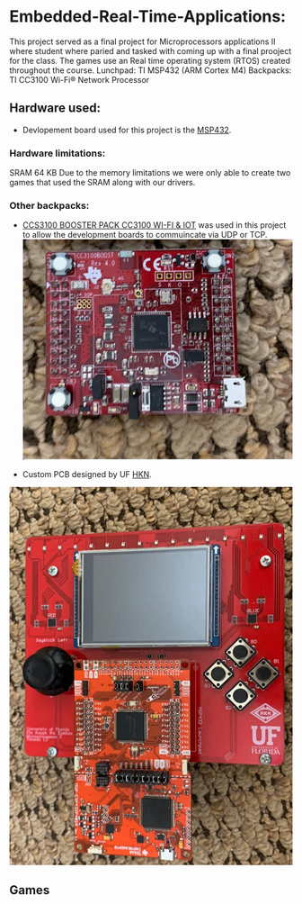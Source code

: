 # Embedded-Real-Time-Applications:
This project served as a final project for Microprocessors applications II where student where paried and tasked with coming up with a final prooject for the class. The games use an Real time operating system (RTOS) created throughout the course. Lunchpad: TI MSP432 (ARM Cortex M4) Backpacks: TI CC3100 Wi-Fi® Network Processor

## Hardware used: 

- Devlopement board used for this project is the [MSP432](https://www.ti.com/product/MSP432P401R?utm_source=google&utm_medium=cpc&utm_campaign=epd-con-null-prodfolderdynamic-cpc-pf-google-wwe&utm_content=prodfolddynamic&ds_k=DYNAMIC+SEARCH+ADS&DCM=yes&gclid=CjwKCAjwnK36BRBVEiwAsMT8WNJew8yfEwyencFXfZz1lk2-7xudpZduXpiaQ3Wu68337mU4iZ0bFhoCgBIQAvD_BwE&gclsrc=aw.ds).
### Hardware limitations:
SRAM 64 KB
Due to the memory limitations we were only able to create two games that used the SRAM along with our drivers.
### Other backpacks: 
 - [CCS3100 BOOSTER PACK CC3100 WI-FI & IOT](https://www.digikey.com/product-detail/en/texas-instruments/CC3100BOOST/296-37769-ND/4862810?utm_adgroup=RF%2FIF%20and%20RFID&utm_source=google&utm_medium=cpc&utm_campaign=Shopping_Texas%20Instruments_0296_Co-op&utm_term=&utm_content=RF%2FIF%20and%20RFID&gclid=CjwKCAjw8df2BRA3EiwAvfZWaJutkkvgnPuYSjb0I8DprFYE4M8eggaCiC-Tff1q4PmoknfxObZhlxoCDgAQAvD_BwE) was used in this project to allow the development boards to commuincate via UDP or TCP. 
![](Pics/Back_Packs.jpeg)

- Custom PCB designed by UF [HKN](https://hkn.ece.ufl.edu/).

![](Pics/Development_Board.jpeg)


## Games

